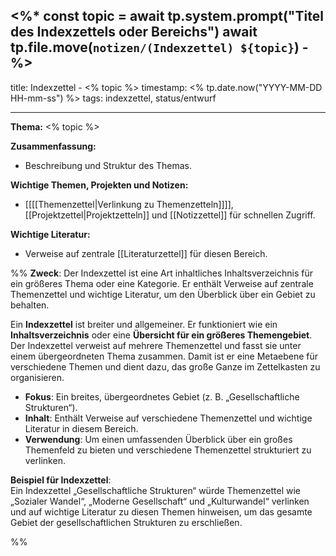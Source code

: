 <%*
const topic = await tp.system.prompt("Titel des Indexzettels oder Bereichs")
await tp.file.move(`notizen/(Indexzettel) ${topic}`)
-%>
---
title: Indexzettel - <% topic %>
timestamp: <% tp.date.now("YYYY-MM-DD HH-mm-ss") %>
tags: indexzettel, status/entwurf

---


**Thema:** <% topic %>  

**Zusammenfassung:**  
- Beschreibung und Struktur des Themas.

**Wichtige Themen, Projekten und Notizen:**  
- [[[[Themenzettel|Verlinkung zu Themenzetteln]]]], [[Projektzettel|Projektzetteln]] und [[Notizzettel]] für schnellen Zugriff.

**Wichtige Literatur:**  
- Verweise auf zentrale [[Literaturzettel]] für diesen Bereich.

%%
**Zweck**: Der Indexzettel ist eine Art inhaltliches Inhaltsverzeichnis für ein größeres Thema oder eine Kategorie. Er enthält Verweise auf zentrale Themenzettel und wichtige Literatur, um den Überblick über ein Gebiet zu behalten.

Ein **Indexzettel** ist breiter und allgemeiner. Er funktioniert wie ein **Inhaltsverzeichnis** oder eine **Übersicht für ein größeres Themengebiet**. Der Indexzettel verweist auf mehrere Themenzettel und fasst sie unter einem übergeordneten Thema zusammen. Damit ist er eine Metaebene für verschiedene Themen und dient dazu, das große Ganze im Zettelkasten zu organisieren.

- **Fokus**: Ein breites, übergeordnetes Gebiet (z. B. „Gesellschaftliche Strukturen“).
- **Inhalt**: Enthält Verweise auf verschiedene Themenzettel und wichtige Literatur in diesem Bereich.
- **Verwendung**: Um einen umfassenden Überblick über ein großes Themenfeld zu bieten und verschiedene Themenzettel strukturiert zu verlinken.

**Beispiel für Indexzettel**:  
Ein Indexzettel „Gesellschaftliche Strukturen“ würde Themenzettel wie „Sozialer Wandel“, „Moderne Gesellschaft“ und „Kulturwandel“ verlinken und auf wichtige Literatur zu diesen Themen hinweisen, um das gesamte Gebiet der gesellschaftlichen Strukturen zu erschließen.

%%

